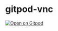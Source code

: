 # gitpod-vnc
[![Open on Gitpod](https://gitpod.io/button/open-in-gitpod.svg)](https://gitpod.io/#https://github.com/pmitev/gitpod-vnc)
